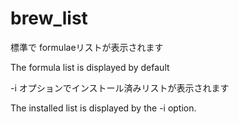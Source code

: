 # brew_list

標準で formulaeリストが表示されます

The formula list is displayed by default

-i オプションでインストール済みリストが表示されます

The installed list is displayed by the -i option.
